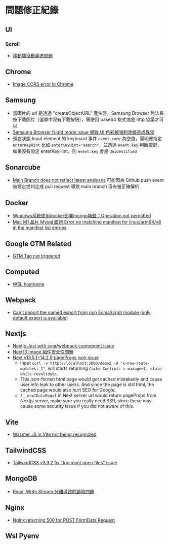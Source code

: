 # 問題修正紀錄

## UI

### Scroll
- [移動端滾動穿透問題](https://github.com/pod4g/tool/wiki/%E7%A7%BB%E5%8A%A8%E7%AB%AF%E6%BB%9A%E5%8A%A8%E7%A9%BF%E9%80%8F%E9%97%AE%E9%A2%98)


## Chrome
- [Image CORS error in Chrome](https://www.hacksoft.io/blog/handle-images-cors-error-in-chrome)


## Samsung
- 當圖片的 url 是透過 "createObjectURL" 產生時，Samsung Browser 無法長按下載圖片（選單中沒有下載按鈕），需使用 base64 格式或是 http 協議才可以
- [Samsung Browser Night mode issue 導致 UI 色彩被強制改變造成異常](https://www.ctrl.blog/entry/samsung-internet-night-mode.html)
- 預設狀態 Input element 的 keyboard 事件 `event.code` 為空值，需明確指定 `enterKeyHint` 比如 `enterKeyHint="search"`，並透過 `event.key` 判斷按鍵，如果沒有設定 enterKeyHint，則 `event.key` 會是 `Unidentified`


## Sonarcube
- [Main Branch does not reflect latest analyses](https://community.sonarsource.com/t/main-branch-does-not-reflect-latest-analyses/63352)
  可能因為 Github push event 被設定或判定成 pull request 導致 main branch 沒有被正確解析

## Docker
- [Windows系統使用docker部署mongo報錯：Operation not permitted](https://www.twblogs.net/a/5d5e9ebfbd9eee5327fdb364)
- [Mac M1 晶片 Mysql 錯誤 Error:no matching manifest for linux/arm64/v8 in the manifest list entries](https://chilunhuang.github.io/posts/8942/)

## Google GTM Related
- [GTM Tag not triggered](https://stackoverflow.com/questions/44665284/does-it-matter-if-gtm-is-capturing-a-click-event-as-gtm-click-rather-than-gtm-li)

## Computed
- [WSL hostname](https://www.codewrecks.com/post/general/wsl-hostname/)

## Webpack
- [Can't import the named export from non EcmaScript module (only default export is available)](https://github.com/vuejs/pinia/issues/675#issuecomment-919544784)


## Nextjs
- [Nextjs Jest with svgr/webpack component issue](https://github.com/gregberge/svgr/issues/83)
- [Next13 Image 組件安全性問題](https://www.assetnote.io/resources/research/digging-for-ssrf-in-nextjs-apps)
- [Next v13.5.1~14.2.9 pageProps json issue](https://github.com/henrycjchen/x-now-route-matches-demo/tree/main)
  - input `curl -v http://localhost:3000/demo2 -H "x-now-route-matches: 1"`, will starts returning `Cache-Control: s-maxage=1, stale-while-revalidate`.
  - This json-format html page would got cached mistakenly and cause user info leak to other users. And since the page is still html, the cached page would also hurt SEO for Google.
  - `?__nextDataReq=1` in Next server url would return pageProps from Nextjs server, make sure you really need SSR, since these may cause some security issue if you did not aware of this.


## Vite
- [Wasmer JS in Vite not being recognized](https://github.com/vitejs/vite/issues/17334#issuecomment-2142804097)


## TailwindCSS
- [TailwindCSS v3.3.2 fix "too mant open files" issue](https://www.reddit.com/r/nextjs/comments/16bk7xj/error_emfile_too_many_open_files_tailwind/)

## MongoDB
- [Read, Write Stream 分離導致的讀取問題](https://www.mongodb.com/docs/manual/core/read-isolation-consistency-recency/#causal-consistency)

## Nginx
- [Nginx returning 500 for POST FormData Request](https://stackoverflow.com/questions/57340193/nginx-returning-500-for-post-image-request-with-django-rest-framework)


## Wsl Pyenv
